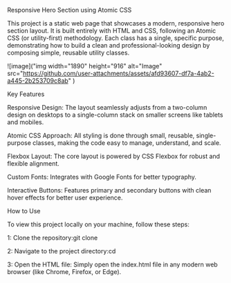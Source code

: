 Responsive Hero Section using Atomic CSS

This project is a static web page that showcases a modern, responsive hero section layout. It is built entirely with HTML and CSS, following an Atomic CSS (or utility-first) methodology. Each class has a single, specific purpose, demonstrating how to build a clean and professional-looking design by composing simple, reusable utility classes.

![image]("img width="1890" height="916" alt="Image" src="https://github.com/user-attachments/assets/afd93607-df7a-4ab2-a445-2b253709c8ab" )

Key Features

Responsive Design: The layout seamlessly adjusts from a two-column design on desktops to a single-column stack on smaller screens like tablets and mobiles.

Atomic CSS Approach: All styling is done through small, reusable, single-purpose classes, making the code easy to manage, understand, and scale.

Flexbox Layout: The core layout is powered by CSS Flexbox for robust and flexible alignment.

Custom Fonts: Integrates with Google Fonts for better typography.

Interactive Buttons: Features primary and secondary buttons with clean hover effects for better user experience.


How to Use

 To view this project locally on your machine, follow these steps:

1: Clone the repository:git clone <your-repository-url>

2: Navigate to the project directory:cd <your-repository-directory>

3: Open the HTML file:
Simply open the index.html file in any modern web browser (like Chrome, Firefox, or Edge).
